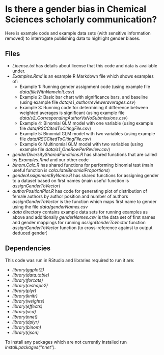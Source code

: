 # Is there a gender bias in Chemical Sciences scholarly communication? #
Here is example code and example data sets (with sensitive information removed) to interrogate publishing data to highlight gender biases.

## Files ##
* *License.txt* has details about license that this code and data is available under.
* *Examples.Rmd* is an example R Markdown file which shows examples of:
  * Example 1: Running gender assignment code (using example file *data/fileWithNameInIt.csv*)
  * Example 2: Basic bar chart with significance bars, and baseline (using example file *data/s1_authorrevieweraverages.csv*)
  * Example 3: Running code for determining if difference between weighted averages is significant (using example file *data/s2_CorrespondingAuthorVsNoSubmissions.csv*)
  * Example 4: Binomial GLM model with one variable (using example file *data/RSCCitedToCitingFile.csv*)
  * Example 5: Binomial GLM model with two variables (using example file *data/RSCCitedToCitingFile.csv*)
  * Example 6: Multinomial GLM model with two variables (using example file *data/s1_OneRowPerReview.csv*)
* *genderDiversitySharedFunctions.R* has shared functions that are called by *Examples.Rmd* and our other code
* *binom.Calc.R* has shared functions for performing binomial test (main useful function is *calculateBinomialProportions*)
* *genderAssignmentByName.R* has shared functions for assigning gender to a dataset based on first names (main useful function is *assignGenderToVector*)
* *authorPositionPlot.R* has code for generating plot of distribution of female authors by author position and number of authors
*assignGenderToVector* is the function which maps first name to gender using the file *data/genderNames.csv*
* *data* directory contains example data sets for running examples as above and additionally *genderNames.csv* is the data set of first names and gender mappings for  running *assignGenderToVector* function *assignGenderToVector* function (to cross-reference against to output deduced gender)
## Dependencies ##
This code was run in RStudio and libraries required to run it are:

* *library(ggplot2)*
* *library(data.table)*
* *library(forcats)*
* *library(reshape2)*
* *library(plyr)*
* *library(knitr)*
* *library(weights)*
* *library(effects)*
* *library(vcd)*
* *library(nnet)*
* *library(dplyr)*
* *library(binom)*
* *library(rjson)*

To install any packages which are not currently installed run *install.packages("nnet")*.
